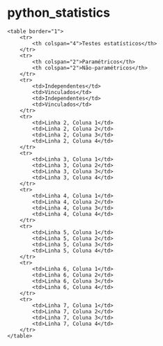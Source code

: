 # python_statistics


    <table border="1">
        <tr>
            <th colspan="4">Testes estatísticos</th>
        </tr>
        <tr>
            <th colspan="2">Paramétricos</th>
            <th colspan="2">Não-paramétricos</th>
        </tr>
        <tr>
            <td>Independentes</td>
            <td>Vinculados</td>
            <td>Independentes</td>
            <td>Vinculados</td>
        </tr>
        <tr>
            <td>Linha 2, Coluna 1</td>
            <td>Linha 2, Coluna 2</td>
            <td>Linha 2, Coluna 3</td>
            <td>Linha 2, Coluna 4</td>
        </tr>
        <tr>
            <td>Linha 3, Coluna 1</td>
            <td>Linha 3, Coluna 2</td>
            <td>Linha 3, Coluna 3</td>
            <td>Linha 3, Coluna 4</td>
        </tr>
        <tr>
            <td>Linha 4, Coluna 1</td>
            <td>Linha 4, Coluna 2</td>
            <td>Linha 4, Coluna 3</td>
            <td>Linha 4, Coluna 4</td>
        </tr>
        <tr>
            <td>Linha 5, Coluna 1</td>
            <td>Linha 5, Coluna 2</td>
            <td>Linha 5, Coluna 3</td>
            <td>Linha 5, Coluna 4</td>
        </tr>
        <tr>
            <td>Linha 6, Coluna 1</td>
            <td>Linha 6, Coluna 2</td>
            <td>Linha 6, Coluna 3</td>
            <td>Linha 6, Coluna 4</td>
        </tr>
        <tr>
            <td>Linha 7, Coluna 1</td>
            <td>Linha 7, Coluna 2</td>
            <td>Linha 7, Coluna 3</td>
            <td>Linha 7, Coluna 4</td>
        </tr>
    </table>

